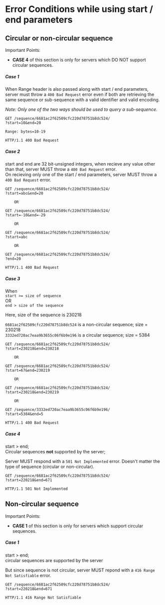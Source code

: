 # Error Conditions while using start / end parameters
## Circular or non-circular sequence
Important Points:
 * **CASE 4** of this section is only for servers which DO NOT support circular sequences.

##### Case 1
When Range header is also passed along with start / end parameters, server must throw a `400 Bad Request` error even if both are retrieving the same sequence or sub-sequence with a valid identifier and valid encoding.

_Note: Only one of the two ways should be used to query a sub-sequence._

```
GET /sequence/6681ac2f62509cfc220d78751b8dc524/
?start=10&end=20

Range: bytes=10-19

```

```
HTTP/1.1 400 Bad Request
```

##### Case 2
start and end are 32 bit-unsigned integers, when recieve any value other than that, server MUST throw a `400 Bad Request` error.  
On recieving only one of the start / end parameters, server MUST throw a `400 Bad Request` error.


```
GET /sequence/6681ac2f62509cfc220d78751b8dc524/
?start=abc&end=20

    OR

GET /sequence/6681ac2f62509cfc220d78751b8dc524/
?start=-10&end=-29

    OR

GET /sequence/6681ac2f62509cfc220d78751b8dc524/
?start=abc

    OR

GET /sequence/6681ac2f62509cfc220d78751b8dc524/
?end=20
```

```
HTTP/1.1 400 Bad Request
```

##### Case 3
When  
`start >= size of sequence`  
OR  
`end > size of the sequence`

Here, size of the sequence is 230218

`6681ac2f62509cfc220d78751b8dc524` is a non-circular sequence; size = 230218  
`3332ed720ac7eaa9b3655c06f6b9e196` is a circular sequence; size = 5384

```
GET /sequence/6681ac2f62509cfc220d78751b8dc524/
?start=230218&end=230218

    OR

GET /sequence/6681ac2f62509cfc220d78751b8dc524/
?start=67&end=230219

    OR

GET /sequence/6681ac2f62509cfc220d78751b8dc524/
?start=230218&end=230219

    OR

GET /sequence/3332ed720ac7eaa9b3655c06f6b9e196/
?start=5384&end=5

```

```
HTTP/1.1 400 Bad Request
```

##### Case 4
start > end;  
Circular sequences **not** supported by the server;  

Server MUST respond with a `501 Not Implemented` error. Doesn't matter the type of sequence (circular or non-circular).


```
GET /sequence/6681ac2f62509cfc220d78751b8dc524/
?start=220218&end=671
```

```
HTTP/1.1 501 Not Implemented
```



## Non-circular sequence
Important Points:
 * **CASE 1** of this section is only for servers which support circular sequences.


##### Case 1
start > end;  
circular sequences are supported by the server  

But since sequence is not circular, server MUST repond with a `416 Range Not Satisfiable` error.

```
GET /sequence/6681ac2f62509cfc220d78751b8dc524/
?start=220218&end=671
```

```
HTTP/1.1 416 Range Not Satisfiable
```
